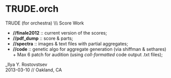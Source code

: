 TRUDE.orch
==========

TRUDE (for orchestra) \\\\\\ Score Work

- **//finale2012** :: current version of the scores;
- **//pdf_dump**   :: score & parts;
- **//spectra**    :: images & text files with partial aggregates;
- **//code**       :: genetic algo for aggregate generation (via shiffman & sethares) + Max 6 patch for audition (using _coll-formatted_ code output .txt files);


_Ilya Y. Rostovstsev  
2013-03-10 // Oakland, CA
